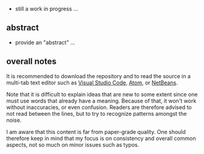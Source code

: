 
* still a work in progress ...

## abstract

* provide an "abstract" ...

## overall notes

It is recommended to download the repository and to read the source in a
multi-tab text editor such as [Visual Studio Code](https://code.visualstudio.com/),
[Atom](https://atom.io/), or [NetBeans](https://netbeans.apache.org/).

Note that it is difficult to explain ideas that are new to some extent since
one must use words that already have a meaning. Because of that, it won't work
without inaccuracies, or even confusion. Readers are therefore advised to not
read between the lines, but to try to recognize patterns amongst the noise.

I am aware that this content is far from paper-grade quality. One should
therefore keep in mind that my focus is on consistency and overall common
aspects, not so much on minor issues such as typos.
